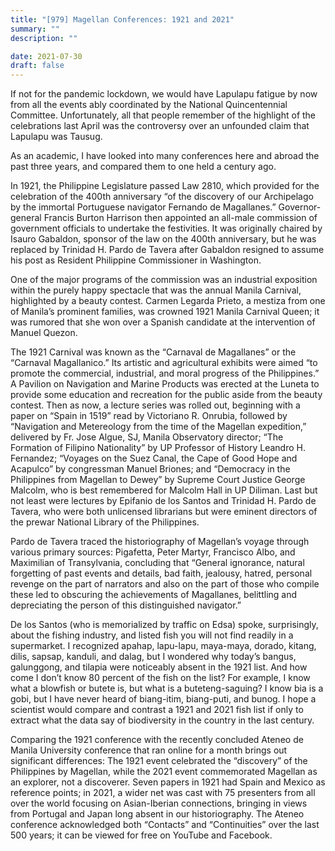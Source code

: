 ```yaml
---
title: "[979] Magellan Conferences: 1921 and 2021"
summary: ""
description: ""

date: 2021-07-30
draft: false
---
```


If not for the pandemic lockdown, we would have Lapulapu fatigue by now from all the events ably coordinated by the National Quincentennial Committee. Unfortunately, all that people remember of the highlight of the celebrations last April was the controversy over an unfounded claim that Lapulapu was Tausug.

As an academic, I have looked into many conferences here and abroad the past three years, and compared them to one held a century ago.

In 1921, the Philippine Legislature passed Law 2810, which provided for the celebration of the 400th anniversary “of the discovery of our Archipelago by the immortal Portuguese navigator Fernando de Magallanes.” Governor-general Francis Burton Harrison then appointed an all-male commission of government officials to undertake the festivities. It was originally chaired by Isauro Gabaldon, sponsor of the law on the 400th anniversary, but he was replaced by Trinidad H. Pardo de Tavera after Gabaldon resigned to assume his post as Resident Philippine Commissioner in Washington.

One of the major programs of the commission was an industrial exposition within the purely happy spectacle that was the annual Manila Carnival, highlighted by a beauty contest. Carmen Legarda Prieto, a mestiza from one of Manila’s prominent families, was crowned 1921 Manila Carnival Queen; it was rumored that she won over a Spanish candidate at the intervention of Manuel Quezon.

The 1921 Carnival was known as the “Carnaval de Magallanes” or the “Carnaval Magallanico.” Its artistic and agricultural exhibits were aimed “to promote the commercial, industrial, and moral progress of the Philippines.” A Pavilion on Navigation and Marine Products was erected at the Luneta to provide some education and recreation for the public aside from the beauty contest. Then as now, a lecture series was rolled out, beginning with a paper on “Spain in 1519” read by Victoriano R. Onrubia, followed by “Navigation and Metereology from the time of the Magellan expedition,” delivered by Fr. Jose Algue, SJ, Manila Observatory director; “The Formation of Filipino Nationality” by UP Professor of History Leandro H. Fernandez; “Voyages on the Suez Canal, the Cape of Good Hope and Acapulco” by congressman Manuel Briones; and “Democracy in the Philippines from Magellan to Dewey” by Supreme Court Justice George Malcolm, who is best remembered for Malcolm Hall in UP Diliman. Last but not least were lectures by Epifanio de los Santos and Trinidad H. Pardo de Tavera, who were both unlicensed librarians but were eminent directors of the prewar National Library of the Philippines.

Pardo de Tavera traced the historiography of Magellan’s voyage through various primary sources: Pigafetta, Peter Martyr, Francisco Albo, and Maximilian of Transylvania, concluding that “General ignorance, natural forgetting of past events and details, bad faith, jealousy, hatred, personal revenge on the part of narrators and also on the part of those who compile these led to obscuring the achievements of Magallanes, belittling and depreciating the person of this distinguished navigator.”

De los Santos (who is memorialized by traffic on Edsa) spoke, surprisingly, about the fishing industry, and listed fish you will not find readily in a supermarket. I recognized apahap, lapu-lapu, maya-maya, dorado, kitang, dilis, sapsap, kanduli, and dalag, but I wondered why today’s bangus, galunggong, and tilapia were noticeably absent in the 1921 list. And how come I don’t know 80 percent of the fish on the list? For example, I know what a blowfish or butete is, but what is a buteteng-saguing? I know bia is a gobi, but I have never heard of biang-itim, biang-puti, and bunog. I hope a scientist would compare and contrast a 1921 and 2021 fish list if only to extract what the data say of biodiversity in the country in the last century.

Comparing the 1921 conference with the recently concluded Ateneo de Manila University conference that ran online for a month brings out significant differences: The 1921 event celebrated the “discovery” of the Philippines by Magellan, while the 2021 event commemorated Magellan as an explorer, not a discoverer. Seven papers in 1921 had Spain and Mexico as reference points; in 2021, a wider net was cast with 75 presenters from all over the world focusing on Asian-Iberian connections, bringing in views from Portugal and Japan long absent in our historiography. The Ateneo conference acknowledged both “Contacts” and “Continuities” over the last 500 years; it can be viewed for free on YouTube and Facebook.
